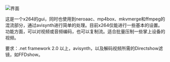 ![界面](https://github.com/superxiao/cxgui/blob/wiki/screenshot.jpg)

这是一个x264的gui，同时也使用到neroaac、mp4box、mkvmerge和ffmpeg的混流部分，通过avisynth进行简单的处理。目前x264仅能进行一些基本的设置。功能方面，可以对视频或音频编码，也可以复制流。适合批量压制一些掌上设备的视频。

要求：.net framework 2.0 以上，avisynth，以及解码视频所需的Directshow滤镜，如FFDshow。
